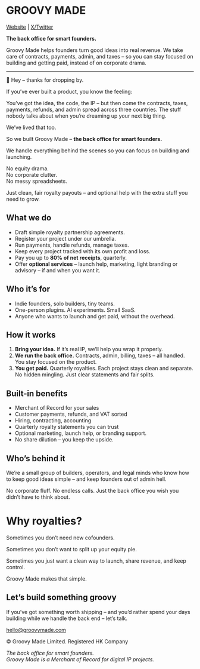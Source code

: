 # GROOVY MADE

[Website](https://groovymade.com) | [X/Twitter](https://x.com/intent/follow?screen_name=groovymade)

**The back office for smart founders.**

Groovy Made helps founders turn good ideas into real revenue. We take care of contracts, payments, admin, and taxes – so you can stay focused on building and getting paid, instead of on corporate drama.

---

👋 Hey – thanks for dropping by.

If you’ve ever built a product, you know the feeling:

You’ve got the idea, the code, the IP – but then come the contracts, taxes, payments, refunds, and admin spread across three countries. The stuff nobody talks about when you’re dreaming up your next big thing.

We’ve lived that too.

So we built Groovy Made – **the back office for smart founders.**

We handle everything behind the scenes so you can focus on building and launching.

No equity drama.  
No corporate clutter.  
No messy spreadsheets.  

Just clean, fair royalty payouts – and optional help with the extra stuff you need to grow.

## What we do

* Draft simple royalty partnership agreements.
* Register your project under our umbrella.
* Run payments, handle refunds, manage taxes.
* Keep every project tracked with its own profit and loss.
* Pay you up to **80% of net receipts**, quarterly.
* Offer **optional services** – launch help, marketing, light branding or advisory – if and when you want it.

## Who it’s for

* Indie founders, solo builders, tiny teams.  
* One-person plugins. AI experiments. Small SaaS.  
* Anyone who wants to launch and get paid, without the overhead.

## How it works

1. **Bring your idea.** If it’s real IP, we’ll help you wrap it properly.
2. **We run the back office.** Contracts, admin, billing, taxes – all handled. You stay focused on the product.
3. **You get paid.** Quarterly royalties. Each project stays clean and separate. No hidden mingling. Just clear statements and fair splits.

##  Built-in benefits

* Merchant of Record for your sales
* Customer payments, refunds, and VAT sorted
* Hiring, contracting, accounting
* Quarterly royalty statements you can trust
* Optional marketing, launch help, or branding support.
* No share dilution – you keep the upside.

## Who’s behind it

We’re a small group of builders, operators, and legal minds who know how to keep good ideas simple – and keep founders out of admin hell.

No corporate fluff. No endless calls. Just the back office you wish you didn’t have to think about.

# Why royalties?

Sometimes you don’t need new cofounders.

Sometimes you don’t want to split up your equity pie.  

Sometimes you just want a clean way to launch, share revenue, and keep control.

Groovy Made makes that simple.

## Let’s build something groovy

If you’ve got something worth shipping – and you’d rather spend your days building while we handle the back end – let’s talk.

hello@groovymade.com

© Groovy Made Limited. Registered HK Company

_The back office for smart founders._  
_Groovy Made is a Merchant of Record for digital IP projects._
